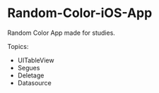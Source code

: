 # Random-Color-iOS-App

Random Color App made for studies.

Topics:
- UITableView
- Segues
- Deletage
- Datasource

